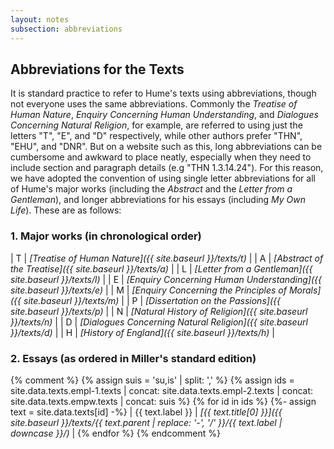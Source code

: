 ```yaml
---
layout: notes
subsection: abbreviations
---
```

## Abbreviations for the Texts

It is standard practice to refer to Hume's texts using abbreviations, though not everyone uses the same abbreviations. Commonly the *Treatise of Human Nature*, *Enquiry Concerning Human Understanding*, and *Dialogues Concerning Natural Religion*, for example, are referred to using just the letters "T", "E", and "D" respectively, while other authors prefer "THN", "EHU", and "DNR". But on a website such as this, long abbreviations can be cumbersome and awkward to place neatly, especially when they need to include section and paragraph details (e.g "THN 1.3.14.24"). For this reason, we have adopted the convention of using single letter abbreviations for all of Hume's major works (including the *Abstract* and the *Letter from a Gentleman*), and longer abbreviations for his essays (including *My Own Life*). These are as follows:

### 1. Major works (in chronological order)

| T | _[Treatise of Human Nature]({{ site.baseurl }}/texts/t)_                    |
| A | _[Abstract of the Treatise]({{ site.baseurl }}/texts/a)_                    |
| L | _[Letter from a Gentleman]({{ site.baseurl }}/texts/l)_                     |
| E | _[Enquiry Concerning Human Understanding]({{ site.baseurl }}/texts/e)_      |
| M | _[Enquiry Concerning the Principles of Morals]({{ site.baseurl }}/texts/m)_ |
| P | _[Dissertation on the Passions]({{ site.baseurl }}/texts/p)_                |
| N | _[Natural History of Religion]({{ site.baseurl }}/texts/n)_                 |
| D | _[Dialogues Concerning Natural Religion]({{ site.baseurl }}/texts/d)_       |
| H | _[History of England]({{ site.baseurl }}/texts/h)_       |

### 2. Essays (as ordered in Miller's standard edition)

{% comment %}
{% assign suis = 'su,is' | split: ',' %}
{% assign ids = site.data.texts.empl-1.texts | concat: site.data.texts.empl-2.texts | concat: site.data.texts.empw.texts | concat: suis %}
{% for id in ids %}
{%- assign text = site.data.texts[id] -%}
| {{ text.label }} | _[{{ text.title[0] }}]({{ site.baseurl }}/texts/{{ text.parent | replace: '-', '/' }}/{{ text.label | downcase }}/)_ |
{% endfor %}
{% endcomment %}
